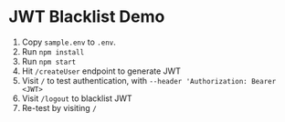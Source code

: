 # JWT Blacklist Demo

1. Copy `sample.env` to `.env`.
2. Run `npm install`
3. Run `npm start`
4. Hit `/createUser` endpoint to generate JWT
5. Visit `/` to test authentication, with `--header 'Authorization: Bearer <JWT>`
6. Visit `/logout` to blacklist JWT
7. Re-test by visiting `/`
